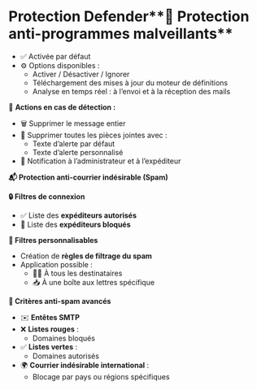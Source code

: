 # Protection Defender**🦠 Protection anti-programmes malveillants**

- ✅ Activée par défaut
- ⚙️ Options disponibles :
  - Activer / Désactiver / Ignorer
  - Téléchargement des mises à jour du moteur de définitions
  - Analyse en temps réel : à l’envoi et à la réception des mails

🔧 **Actions en cas de détection :**

- 🗑️ Supprimer le message entier
- 📎 Supprimer toutes les pièces jointes avec :
  - Texte d’alerte par défaut
  - Texte d’alerte personnalisé
- 📣 Notification à l’administrateur et à l’expéditeur



**📬 Protection anti-courrier indésirable (Spam)**

**🔒 Filtres de connexion**

- ✅ Liste des **expéditeurs autorisés**
- 🚫 Liste des **expéditeurs bloqués**

**🧰 Filtres personnalisables**

- Création de **règles de filtrage du spam**
- Application possible :
  - 🧑‍💼 À tous les destinataires
  - 📥 À une boîte aux lettres spécifique



**📜 Critères anti-spam avancés**

- ✉️ **Entêtes SMTP**
- ❌ **Listes rouges** :
  - Domaines bloqués
- ✅ **Listes vertes** :
  - Domaines autorisés
- 🌍 **Courrier indésirable international** :
  - Blocage par pays ou régions spécifiques
